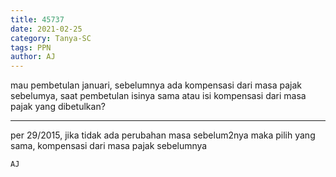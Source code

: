```yaml
---
title: 45737
date: 2021-02-25
category: Tanya-SC
tags: PPN
author: AJ
---
```


mau pembetulan januari, sebelumnya ada kompensasi dari masa pajak sebelumya, saat pembetulan isinya sama atau isi kompensasi dari masa pajak yang dibetulkan?

---

per 29/2015, jika tidak ada perubahan masa sebelum2nya maka pilih yang sama, kompensasi dari masa pajak sebelumnya

`AJ`

